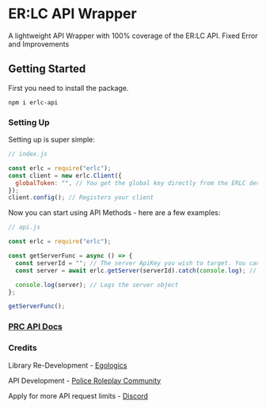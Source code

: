 # ER:LC API Wrapper

A lightweight API Wrapper with 100% coverage of the ER:LC API. Fixed Error and Improvements

## Getting Started

First you need to install the package.

`npm i erlc-api`

### Setting Up

Setting up is super simple:

```js
// index.js

const erlc = require("erlc");
const client = new erlc.Client({
  globalToken: "", // You get the global key directly from the ERLC developers. To increase your API request limits
});
client.config(); // Registers your client
```

Now you can start using API Methods - here are a few examples:

```js
// api.js

const erlc = require("erlc");

const getServerFunc = async () => {
  const serverId = ""; // The server ApiKey you wish to target. You can get this api key in your (Server Settings)
  const server = await erlc.getServer(serverId).catch(console.log); // Gets the server, logs any errors

  console.log(server); // Logs the server object
};

getServerFunc();
```

### [PRC API Docs](https://apidocs.policeroleplay.community/reference/api-reference)

### Credits

Library Re-Development - [Egologics](https://twitter.com/0Adexus0)

API Development - [Police Roleplay Community](https://twitter.com/PRC_Roblox)

Apply for more API request limits - [Discord](https://discord.gg/prc)
